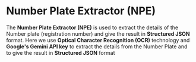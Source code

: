 # Number Plate Extractor (NPE)
The **Number Plate Extractor (NPE)** is used to extract the details of the Number plate (registration number) and give the result in **Structured JSON** format. Here we use **Optical Character Recognition (OCR)** technology and **Google's Gemini API key** to extract the details from the Number Plate and to give the result in **Structured JSON** format
